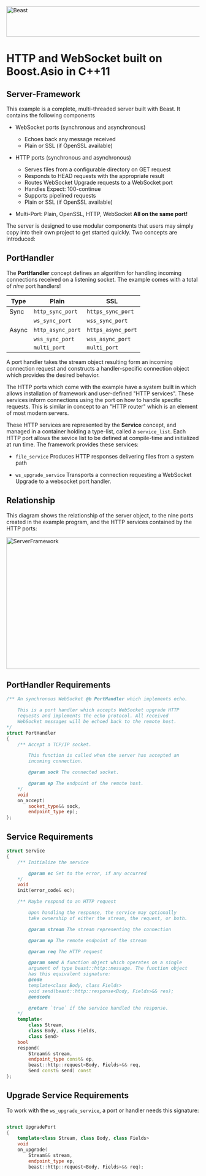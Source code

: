 <img width="880" height = "80" alt = "Beast"
    src="https://raw.githubusercontent.com/boostorg/beast/master/doc/images/readme2.png">

# HTTP and WebSocket built on Boost.Asio in C++11

## Server-Framework

This example is a complete, multi-threaded server built with Beast.
It contains the following components

* WebSocket ports (synchronous and asynchronous)
    - Echoes back any message received
    - Plain or SSL (if OpenSSL available)

* HTTP ports (synchronous and asynchronous)
    - Serves files from a configurable directory on GET request
    - Responds to HEAD requests with the appropriate result
    - Routes WebSocket Upgrade requests to a WebSocket port
    - Handles Expect: 100-continue
    - Supports pipelined requests
    - Plain or SSL (if OpenSSL available)

* Multi-Port: Plain, OpenSSL, HTTP, WebSocket **All on the same port!**

The server is designed to use modular components that users may simply copy
into their own project to get started quickly. Two concepts are introduced:

## PortHandler

The **PortHandler** concept defines an algorithm for handling incoming
connections received on a listening socket. The example comes with a
total of *nine* port handlers!

| Type  | Plain             | SSL                |           
| ----- | ----------------- | ------------------ |
| Sync  | `http_sync_port`  | `https_sync_port`  |
|       | `ws_sync_port`    | `wss_sync_port`    |
| Async | `http_async_port` | `https_async_port` |
|       | `wss_sync_port`   | `wss_async_port`   |
|       | `multi_port`      | `multi_port`       |


A port handler takes the stream object resulting form an incoming connection
request and constructs a handler-specific connection object which provides
the desired behavior.

The HTTP ports which come with the example have a system built in which allows
installation of framework and user-defined "HTTP services". These services
inform connections using the port on how to handle specific requests. This is
similar in concept to an "HTTP router" which is an element of most modern
servers.

These HTTP services are represented by the **Service** concept, and managed
in a container holding a type-list, called a `service_list`. Each HTTP port
allows the sevice list to be defined at compile-time and initialized at run
time. The framework provides these services:

* `file_service` Produces HTTP responses delivering files from a system path

* `ws_upgrade_service` Transports a connection requesting a WebSocket Upgrade
to a websocket port handler.

## Relationship

This diagram shows the relationship of the server object, to the nine
ports created in the example program, and the HTTP services contained by
the HTTP ports:

<img width="880" height = "344" alt = "ServerFramework"
    src="https://raw.githubusercontent.com/boostorg/beast/master/doc/images/server.png">

## PortHandler Requirements
```C++
/** An synchronous WebSocket @b PortHandler which implements echo.

    This is a port handler which accepts WebSocket upgrade HTTP
    requests and implements the echo protocol. All received
    WebSocket messages will be echoed back to the remote host.
*/
struct PortHandler
{
    /** Accept a TCP/IP socket.

        This function is called when the server has accepted an
        incoming connection.

        @param sock The connected socket.

        @param ep The endpoint of the remote host.
    */
    void
    on_accept(
        socket_type&& sock,
        endpoint_type ep);
};
```

## Service Requirements

```C++
struct Service
{
    /** Initialize the service

        @param ec Set to the error, if any occurred
    */
    void
    init(error_code& ec);

    /** Maybe respond to an HTTP request

        Upon handling the response, the service may optionally
        take ownership of either the stream, the request, or both.

        @param stream The stream representing the connection

        @param ep The remote endpoint of the stream

        @param req The HTTP request

        @param send A function object which operates on a single
        argument of type beast::http::message. The function object
        has this equivalent signature:
        @code
        template<class Body, class Fields>
        void send(beast::http::response<Body, Fields>&& res);
        @endcode

        @return `true` if the service handled the response.
    */
    template<
        class Stream,
        class Body, class Fields,
        class Send>
    bool
    respond(
        Stream&& stream,
        endpoint_type const& ep,
        beast::http::request<Body, Fields>&& req,
        Send const& send) const
};
```

## Upgrade Service Requirements

To work with the `ws_upgrade_service`, a port or handler needs
this signature:
```C++

struct UpgradePort
{
    template<class Stream, class Body, class Fields>
    void
    on_upgrade(
        Stream&& stream,
        endpoint_type ep,
        beast::http::request<Body, Fields>&& req);

```
